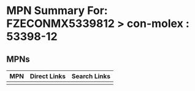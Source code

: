 



# MPN Summary For: FZECONMX5339812 > con-molex : 53398-12

## MPNs
  

|MPN|Direct Links|Search Links|
| :--- | :--- | :--- |
||||
